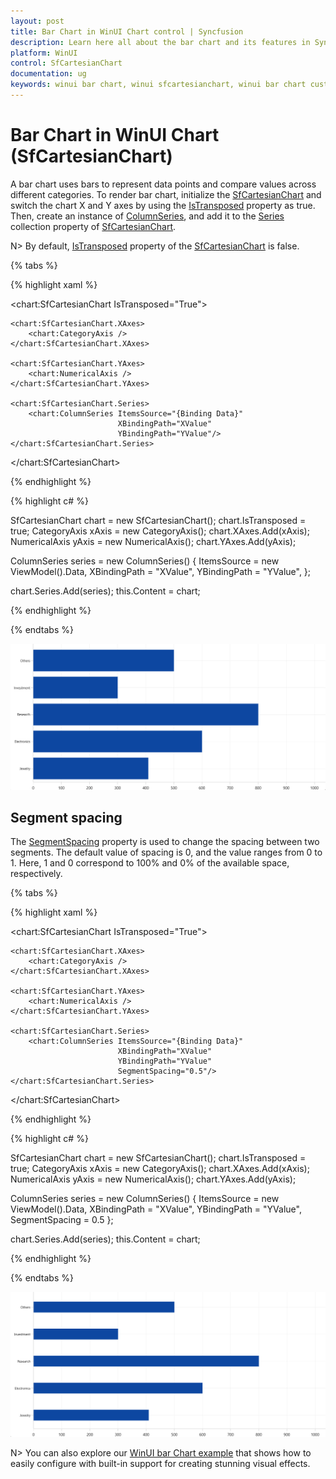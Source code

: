 ```yaml
---
layout: post
title: Bar Chart in WinUI Chart control | Syncfusion
description: Learn here all about the bar chart and its features in Syncfusion WinUI Chart (SfCartesianChart) control.
platform: WinUI
control: SfCartesianChart
documentation: ug
keywords: winui bar chart, winui sfcartesianchart, winui bar chart customization, syncfusion winui bar chart, winui bar chart settings.
---
```


# Bar Chart in WinUI Chart (SfCartesianChart)

A bar chart uses bars to represent data points and compare values across different categories. To render bar chart, initialize the [SfCartesianChart](https://help.syncfusion.com/cr/winui/Syncfusion.UI.Xaml.Charts.SfCartesianChart.html) and switch the chart X and Y axes by using the [IsTransposed](https://help.syncfusion.com/cr/winui/Syncfusion.UI.Xaml.Charts.SfCartesianChart.html#Syncfusion_UI_Xaml_Charts_SfCartesianChart_IsTransposed) property as true. Then, create an instance of [ColumnSeries](https://help.syncfusion.com/cr/winui/Syncfusion.UI.Xaml.Charts.ColumnSeries.html), and add it to the [Series](https://help.syncfusion.com/cr/winui/Syncfusion.UI.Xaml.Charts.SfCartesianChart.html#Syncfusion_UI_Xaml_Charts_SfCartesianChart_Series) collection property of [SfCartesianChart](https://help.syncfusion.com/cr/winui/Syncfusion.UI.Xaml.Charts.SfCartesianChart.html).

N> By default, [IsTransposed](https://help.syncfusion.com/cr/winui/Syncfusion.UI.Xaml.Charts.SfCartesianChart.html#Syncfusion_UI_Xaml_Charts_SfCartesianChart_IsTransposed) property of the [SfCartesianChart](https://help.syncfusion.com/cr/winui/Syncfusion.UI.Xaml.Charts.SfCartesianChart.html) is false.

{% tabs %}

{% highlight xaml %}

<chart:SfCartesianChart IsTransposed="True">

    <chart:SfCartesianChart.XAxes>
        <chart:CategoryAxis />
    </chart:SfCartesianChart.XAxes>

    <chart:SfCartesianChart.YAxes>
        <chart:NumericalAxis />
    </chart:SfCartesianChart.YAxes>   

    <chart:SfCartesianChart.Series>
        <chart:ColumnSeries ItemsSource="{Binding Data}" 
                            XBindingPath="XValue" 
                            YBindingPath="YValue"/>
    </chart:SfCartesianChart.Series>

</chart:SfCartesianChart>

{% endhighlight %}

{% highlight c# %}

SfCartesianChart chart = new SfCartesianChart();
chart.IsTransposed = true;
CategoryAxis xAxis = new CategoryAxis();
chart.XAxes.Add(xAxis);
NumericalAxis yAxis = new NumericalAxis();
chart.YAxes.Add(yAxis);

ColumnSeries series = new ColumnSeries()
{
    ItemsSource = new ViewModel().Data,
    XBindingPath = "XValue",
    YBindingPath = "YValue",
};

chart.Series.Add(series);
this.Content = chart;

{% endhighlight %}

{% endtabs %}

![Bar chart type in WinUI Chart](Chart-Types_images/WinUI_bar_chart.png)

## Segment spacing

The [SegmentSpacing](https://help.syncfusion.com/cr/winui/Syncfusion.UI.Xaml.Charts.ColumnSeries.html#Syncfusion_UI_Xaml_Charts_ColumnSeries_SegmentSpacing) property is used to change the spacing between two segments. The default value of spacing is 0, and the value ranges from 0 to 1. Here, 1 and 0 correspond to 100% and 0% of the available space, respectively.

{% tabs %}

{% highlight xaml %}

<chart:SfCartesianChart IsTransposed="True">

    <chart:SfCartesianChart.XAxes>
        <chart:CategoryAxis />
    </chart:SfCartesianChart.XAxes>

    <chart:SfCartesianChart.YAxes>
        <chart:NumericalAxis />
    </chart:SfCartesianChart.YAxes> 

    <chart:SfCartesianChart.Series>
        <chart:ColumnSeries ItemsSource="{Binding Data}" 
                            XBindingPath="XValue" 
                            YBindingPath="YValue" 
                            SegmentSpacing="0.5"/>
    </chart:SfCartesianChart.Series>

</chart:SfCartesianChart>

{% endhighlight %}

{% highlight c# %}

SfCartesianChart chart = new SfCartesianChart();
chart.IsTransposed = true;
CategoryAxis xAxis = new CategoryAxis();
chart.XAxes.Add(xAxis);
NumericalAxis yAxis = new NumericalAxis();
chart.YAxes.Add(yAxis);

ColumnSeries series = new ColumnSeries()
{
    ItemsSource = new ViewModel().Data,
    XBindingPath = "XValue",
    YBindingPath = "YValue",
    SegmentSpacing = 0.5
};

chart.Series.Add(series);
this.Content = chart;

{% endhighlight %}

{% endtabs %}

![Bar segment spacing in WinUI Chart](Chart-Types_images/WinUI_bar_chart_segment_spacing.png)

N> You can also explore our [WinUI bar Chart example](https://github.com/syncfusion/winui-demos/tree/master/chart/Views/Cartesian%20Charts/Bar) that shows how to easily configure with built-in support for creating stunning visual effects.
